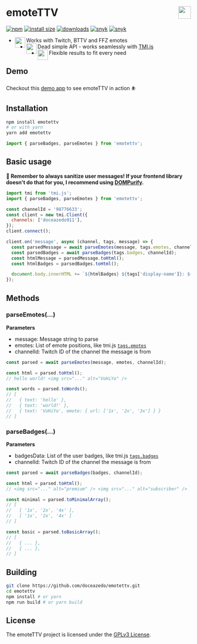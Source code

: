 <h1>emoteTTV <img src="https://i.imgur.com/Qgc9fJ4.gif" height="34" align="right"></h1>

[![npm](https://badgen.net/npm/v/emotettv)](https://www.npmjs.com/package/emotettv)
[![install size](https://badgen.net/packagephobia/install/emotettv)](https://packagephobia.com/result?p=emotettv)
[![downloads](https://badgen.net/npm/dt/emotettv)](https://www.npmjs.com/package/emotettv)
[![snyk](https://snyk.io/test/npm/emotettv/badge.svg)](https://snyk.io/test/npm/emotettv)
[![snyk](https://badgen.net/github/license/doceazedo/emotettv)](/LICENSE)

- <img src="https://cdn.betterttv.net/emote/5fa8f232eca18f6455c2b2e1/1x" height="28" align="left"> Works with Twitch, BTTV and FFZ emotes
- <img src="https://static-cdn.jtvnw.net/emoticons/v2/81274/default/dark/1.0" height="28" align="left"> Dead simple API - works seamlessly with <a href="https://github.com/tmijs/tmi.js">TMI.js</a>
- <img src="https://static-cdn.jtvnw.net/emoticons/v2/304486301/default/dark/1.0" height="28" align="left"> Flexible results to fit every need

## Demo

Checkout this [demo app](https://codesandbox.io/s/6efhse?file=/src/index.js) to see emoteTTV in action ⛹️

## Installation

```bash
npm install emotettv
# or with yarn
yarn add emotettv
```

```js
import { parseBadges, parseEmotes } from 'emotettv';
```

## Basic usage

**🚨 Remember to always sanitize user messages! If your frontend library doesn't do that for you, I recommend using [DOMPurify](https://github.com/cure53/DOMPurify).**

```js
import tmi from 'tmi.js';
import { parseBadges, parseEmotes } from 'emotettv';

const channelId = '98776633';
const client = new tmi.Client({
  channels: ['doceazedo911'],
});
client.connect();

client.on('message', async (channel, tags, message) => {
  const parsedMessage = await parseEmotes(message, tags.emotes, channelId);
  const parsedBadges = await parseBadges(tags.badges, channelId);
  const htmlMessage = parsedMessage.toHtml();
  const htmlBadges = parsedBadges.toHtml();

  document.body.innerHTML += `${htmlBadges} ${tags['display-name']}: ${htmlMessage}`;
});
```

## Methods

### parseEmotes(...)

**Parameters**

- message: Message string to parse
- emotes: List of emote positions, like tmi.js [`tags.emotes`](/src/badges/badges.types.ts#L1)
- channelId: Twitch ID of the channel the message is from

```js
const parsed = await parseEmotes(message, emotes, channelId);

const html = parsed.toHtml();
// hello world! <img src="..." alt="VoHiYo" />

const words = parsed.toWords();
// [
//   { text: 'hello' },
//   { text: 'world!' },
//   { text: 'VoHiYo', emote: { url: ['1x', '2x', '3x'] } }
// ]
```

### parseBadges(...)

**Parameters**

- badgesData: List of the user badges, like tmi.js [`tags.badges`](/src/badges/badges.types.ts#L28)
- channelId: Twitch ID of the channel the message is from

```js
const parsed = await parseBadges(badges, channelId);

const html = parsed.toHtml();
// <img src="..." alt="premium" /> <img src="..." alt="subscriber" />

const minimal = parsed.toMinimalArray();
// [
//   [ '1x', '2x', '4x' ],
//   [ '1x', '2x', '4x' ]
// ]

const basic = parsed.toBasicArray();
// [
//   { ... },
//   { ... },
// ]
```

## Building

```bash
git clone https://github.com/doceazedo/emotettv.git
cd emotettv
npm install # or yarn
npm run build # or yarn build
```

## License

The emoteTTV project is licensed under the [GPLv3 License](./LICENSE).
